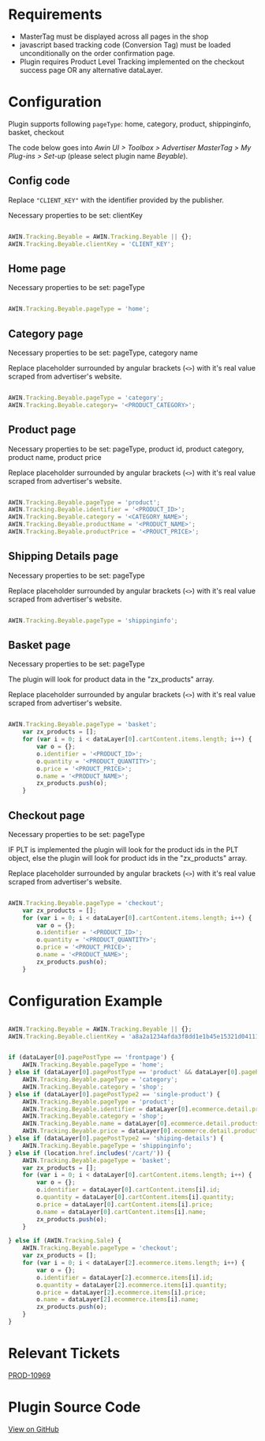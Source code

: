 
# Requirements

- MasterTag must be displayed across all pages in the shop
- javascript based tracking code (Conversion Tag) must be loaded
  unconditionally on the order confirmation page.
- Plugin requires Product Level Tracking implemented on the checkout
  success page OR any alternative dataLayer.



# Configuration

Plugin supports following `pageType`: home, category, product,
shippinginfo, basket, checkout

The code below goes into *Awin UI \> Toolbox \> Advertiser MasterTag \>
My Plug-ins \> Set-up* (please select plugin name *Beyable*).



## Config code

Replace `"CLIENT_KEY"` with the identifier provided by the publisher.

Necessary properties to be set: clientKey


``` javascript

AWIN.Tracking.Beyable = AWIN.Tracking.Beyable || {};
AWIN.Tracking.Beyable.clientKey = 'CLIENT_KEY';
```


## Home page

Necessary properties to be set: pageType


``` javascript

AWIN.Tracking.Beyable.pageType = 'home';
```


## Category page

Necessary properties to be set: pageType, category name

Replace placeholder surrounded by angular brackets (`<>`) with it's real
value scraped from advertiser's website.


``` javascript

AWIN.Tracking.Beyable.pageType = 'category';
AWIN.Tracking.Beyable.category= '<PRODUCT_CATEGORY>';
```


## Product page

Necessary properties to be set: pageType, product id, product category,
product name, product price

Replace placeholder surrounded by angular brackets (`<>`) with it's real
value scraped from advertiser's website.


``` javascript

AWIN.Tracking.Beyable.pageType = 'product';
AWIN.Tracking.Beyable.identifier = '<PRODUCT_ID>';
AWIN.Tracking.Beyable.category = '<CATEGORY_NAME>';
AWIN.Tracking.Beyable.productName = '<PRODUCT_NAME>';
AWIN.Tracking.Beyable.productPrice = '<PROUCT_PRICE>';
```


## Shipping Details page

Necessary properties to be set: pageType

Replace placeholder surrounded by angular brackets (`<>`) with it's real
value scraped from advertiser's website.


``` javascript

AWIN.Tracking.Beyable.pageType = 'shippinginfo';
```


## Basket page

Necessary properties to be set: pageType

The plugin will look for product data in the "zx_products" array.

Replace placeholder surrounded by angular brackets (`<>`) with it's real
value scraped from advertiser's website.


``` javascript

AWIN.Tracking.Beyable.pageType = 'basket';
    var zx_products = [];
    for (var i = 0; i < dataLayer[0].cartContent.items.length; i++) {
        var o = {};
        o.identifier = '<PRODUCT_ID>';
        o.quantity = '<PRODUCT_QUANTITY>';
        o.price = '<PROUCT_PRICE>';
        o.name = '<PRODUCT_NAME>';
        zx_products.push(o);
    }
```


## Checkout page

Necessary properties to be set: pageType

IF PLT is implemented the plugin will look for the product ids in the
PLT object, else the plugin will look for product ids in the
"zx_products" array.

Replace placeholder surrounded by angular brackets (`<>`) with it's real
value scraped from advertiser's website.


``` javascript

AWIN.Tracking.Beyable.pageType = 'checkout';
    var zx_products = [];
    for (var i = 0; i < dataLayer[0].cartContent.items.length; i++) {
        var o = {};
        o.identifier = '<PRODUCT_ID>';
        o.quantity = '<PRODUCT_QUANTITY>';
        o.price = '<PROUCT_PRICE>';
        o.name = '<PRODUCT_NAME>';
        zx_products.push(o);
    }
```


# Configuration Example


``` javascript

AWIN.Tracking.Beyable = AWIN.Tracking.Beyable || {};
AWIN.Tracking.Beyable.clientKey = 'a8a2a1234afda3f8dd1e1b45e15321d0411161c374017e';


if (dataLayer[0].pagePostType == 'frontpage') {
    AWIN.Tracking.Beyable.pageType = 'home';
} else if (dataLayer[0].pagePostType == 'product' && dataLayer[0].pagePostType2 == undefined) {
    AWIN.Tracking.Beyable.pageType = 'category';
    AWIN.Tracking.Beyable.category = 'shop';
} else if (dataLayer[0].pagePostType2 == 'single-product') {
    AWIN.Tracking.Beyable.pageType = 'product';
    AWIN.Tracking.Beyable.identifier = dataLayer[0].ecommerce.detail.products[0].id;
    AWIN.Tracking.Beyable.category = 'shop';
    AWIN.Tracking.Beyable.name = dataLayer[0].ecommerce.detail.products[0].name;
    AWIN.Tracking.Beyable.price = dataLayer[0].ecommerce.detail.products[0].price;
} else if (dataLayer[0].pagePostType2 == 'shiping-details') {
    AWIN.Tracking.Beyable.pageType = 'shippinginfo';
} else if (location.href.includes('/cart/')) {
    AWIN.Tracking.Beyable.pageType = 'basket';
    var zx_products = [];
    for (var i = 0; i < dataLayer[0].cartContent.items.length; i++) {
        var o = {};
        o.identifier = dataLayer[0].cartContent.items[i].id;
        o.quantity = dataLayer[0].cartContent.items[i].quantity;
        o.price = dataLayer[0].cartContent.items[i].price;
        o.name = dataLayer[0].cartContent.items[i].name;
        zx_products.push(o);
    }

} else if (AWIN.Tracking.Sale) {
    AWIN.Tracking.Beyable.pageType = 'checkout';
    var zx_products = [];
    for (var i = 0; i < dataLayer[2].ecommerce.items.length; i++) {
        var o = {};
        o.identifier = dataLayer[2].ecommerce.items[i].id;
        o.quantity = dataLayer[2].ecommerce.items[i].quantity;
        o.price = dataLayer[2].ecommerce.items[i].price;
        o.name = dataLayer[2].ecommerce.items[i].name;
        zx_products.push(o);
    }
}
```


# Relevant Tickets

[PROD-10969](https://awin.atlassian.net/browse/PROD-10969)

# Plugin Source Code

[View on
GitHub](https://github.com/awin/tracking-advertiser-mastertag/blob/master/src/plugins/thirdParty/beyable/plugin.js)